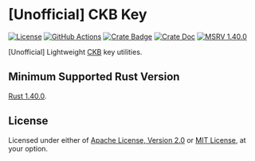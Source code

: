 # [Unofficial] CKB Key

[![License]](#license)
[![GitHub Actions]](https://github.com/unofficial-ckb/uckb-key/actions)
[![Crate Badge]](https://crates.io/crates/uckb-key)
[![Crate Doc]](https://docs.rs/uckb-key)
[![MSRV 1.40.0]][Rust 1.40.0]

[Unofficial] Lightweight [CKB] key utilities.

[License]: https://img.shields.io/badge/License-Apache--2.0%20OR%20MIT-blue.svg
[GitHub Actions]: https://github.com/unofficial-ckb/uckb-key/workflows/CI/badge.svg
[Crate Badge]: https://img.shields.io/crates/v/uckb-key.svg
[Crate Doc]: https://docs.rs/uckb-key/badge.svg
[MSRV 1.40.0]: https://img.shields.io/badge/rust-%3E%3D%201.40.0-blue

## Minimum Supported Rust Version

[Rust 1.40.0].

## License

Licensed under either of [Apache License, Version 2.0] or [MIT License], at your option.

[Apache License, Version 2.0]: LICENSE-APACHE
[MIT License]: LICENSE-MIT
[Rust 1.40.0]: https://blog.rust-lang.org/2019/12/19/Rust-1.40.0.html

[CKB]: https://github.com/nervosnetwork/ckb
